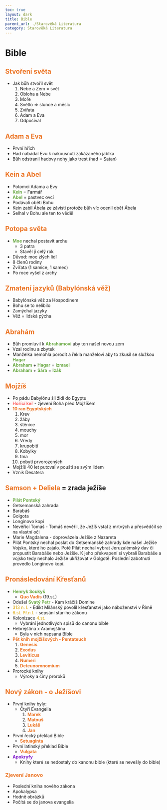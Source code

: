```yaml
---
toc: true
layout: dark
title: Bible 
parent_url: ./Starověká Literatura 
category: Starověká Literatura 
---
```


# Bible

## <span style="color: #EC7627">**Stvoření světa**</span>
* Jak bůh stvořil svět
  1. Nebe a Zem = svět
  2. Obloha a Nebe
  3. Moře
  4. Světlo => slunce a měsíc
  5. Zvířata
  6. Adam a Eva
  7. Odpočíval

## <span style="color: #EC7627">**Adam a Eva**</span>
* První hřích
* Had nabádal Evu k nakousnutí zakázaného jablka
* Bůh odstranil hadovy nohy jako trest (had = Satan)

## <span style="color: #EC7627">**Kein a Abel**</span>
* Potomci Adama a Evy
* <span style="color: #6CAA46">**Kein**</span> = Farmář
* <span style="color: #6CAA46">**Abel**</span> = pastvec ovcí
* Podávali oběti Bohu
* Kein zabil Ábela ze závisti protože bůh víc ocenil oběť Ábela
* Selhal v Bohu ale ten to věděl

## <span style="color: #EC7627">**Potopa světa**</span>
* <span style="color: #6CAA46">**Moe**</span> nechal postavit archu
  * 3 patra
  * Stavěl jí celý rok
* Důvod: moc zlých lidí
* 8 členů rodiny
* Zvířata (1 samice, 1 samec)
* Po roce vyšel z archy

## <span style="color: #EC7627">**Zmatení jazyků (Babylónská věž)**</span>
* Babylónská věž za Hospodinem
* Bohu se to nelíbilo
* Zamýchal jazyky
* Věž = lidská pýcha

## <span style="color: #EC7627">**Abrahám**</span>
* Bůh promluvil k <span style="color: #6CAA46">**Abrahámovi**</span> aby ten našel novou zem
* Vzal rodinu a zbytek
* Manželka nemohla porodit a řekla manželovi aby to zkusil se služkou <span style="color: #6CAA46">**Hagar**</span>
* <span style="color: #6CAA46">**Abraham**</span> + <span style="color: #6CAA46">**Hagar**</span> = <span style="color: #6CAA46">**izmael**</span>
* <span style="color: #6CAA46">**Abraham**</span> + <span style="color: #6CAA46">**Sára**</span> =  <span style="color: #6CAA46">**Izák**</span>

## <span style="color: #EC7627">**Mojžíš**</span>
* Po pádu Babylónu šli židi do Egyptu
* <span style="color: #FF6363">**Hořící keř**</span> - zjevení Boha před Mojžíšem
* <span style="color: #EC7627">**10 ran Egyptských**</span>
  1. Krev
  2. žáby
  3. štěnice
  4. mouchy
  5. mor
  6. Vředy
  7. krupobití
  8. Kobylky
  9. tma
  10. pobytí prvorozených
* Mojžíš 40 let putoval v poušti se svým lidem
* Vznik Desatera

## <span style="color: #EC7627">**Samson + Deliela**</span> = zrada ježíše
* <span style="color: #6CAA46">**Pilát Pontský**</span>
* Getsemanská zahrada
* Barabáš
* Golgota
* Longinovo kopí
* Nevěřící Tomáš - Tomáš nevěřil, že Ježíš vstal z mrtvých a přesvědčil se na vlastní oči
* Marie Magdalena - doprovázela Ježíše z Nazareta
* Pilát Pontský nechal poslat do Getsemanské zahrady kde našel Ježíše Vojsko, které ho zajalo. Poté Pilát nechal vybrat Jeruzalémský dav či propustit Barabáše nebo Ježíše. K jeho překvapení si vybrali Barabáše a vojsko tedy nechalo Ježíše ukřižovat v Golgotě. Poslední zabotnutí provedlo Longinovo kopí.

## <span style="color: #EC7627">**Pronásledování Křesťanů**</span>
* <span style="color: #6CAA46">**Henryk Soukyš**</span>
  * <span style="color: #EC7627">**Quo Vadis**</span> (19.st.)
* Odešel <span style="color: #6CAA46">**Svatý Petr**</span> - Kam kráčíš Domine
* <span style="color: #DBA400">313 n. l.</span> - Edikt Milánský povolil křesťanství jako náboženství v Římě
* <span style="color: #DBA400">6.st. Př.n.l.</span> - sepsání star-ho zákonu
* Kolonizace <span style="color: #DBA400">4.st.</span>
  * Vybrání jednotlivých spisů do canonu bible
* Hebrejština x Aramejština
  * Byla v nich napsaná Bible
* <span style="color: #EC7627">**Pět knih mojžíšových - Pentateuch**</span>
  1. <span style="color: #EC7627">**Genesis**</span>
  2. <span style="color: #EC7627">**Exodus**</span>
  3. <span style="color: #EC7627">**Leviticus**</span>
  4. <span style="color: #EC7627">**Numeri**</span>
  5. <span style="color: #EC7627">**Deteunoronomium**</span>
* Prorocké knihy
  * Výroky a činy proroků

## <span style="color: #EC7627">**Nový zákon - o Ježíšovi**</span>
* První knihy byly:
  * Čtyři Evangelia
    1. <span style="color: #EC7627">**Marek**</span>
    2. <span style="color: #EC7627">**Matouš**</span>
    3. <span style="color: #EC7627">**Lukáš**</span>
    4. <span style="color: #EC7627">**Jan**</span>
* První řecký překlad Bible
  * <span style="color: #EC7627">**Setuaginta**</span>
* První latinský překlad Bible
  * <span style="color: #EC7627">**Vulgata**</span>
* <span style="color: #8422ce">**Apokryfy**</span>
  * Knihy které se nedostaly do kanonu bible (které se nevešly do bible)

### <span style="color: #EC7627">**Zjevení Janovo**</span>
* Poslední kniha nového zákona
* Apokalypsa
* Hodně obrázků
* Počítá se do janova evangelia

